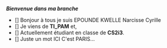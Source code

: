 ***Bienvenue dans ma branche***
- [] Bonjour à tous je suis EPOUNDE KWELLE Narcisse Cyrille
- [] Je viens de **TI_PAM** et,
- [] Actuellement étudiant en classe de **CS2i3**.
- [] Juste un mot ICI C'est PARIS...